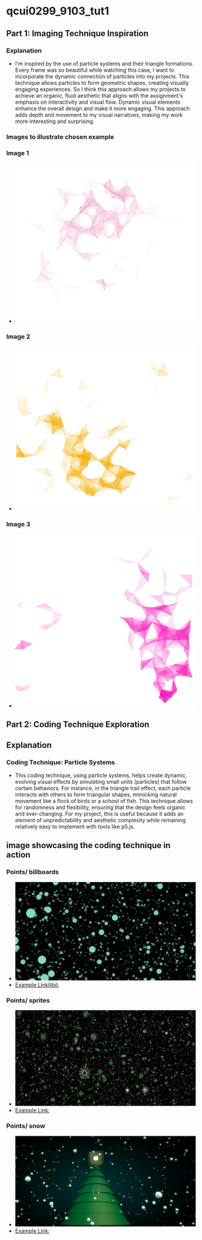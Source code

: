 # qcui0299_9103_tut1
## Part 1: Imaging Technique Inspiration
### Explanation
- I'm inspired by the use of particle systems and their triangle formations. Every frame was so beautiful while watching this case, I want to incorporate the dynamic connection of particles into my projects. This technique allows particles to form geometric shapes, creating visually engaging experiences. So I think this approach allows my projects to achieve an organic, fluid aesthetic that aligns with the assignment's emphasis on interactivity and visual flow. Dynamic visual elements enhance the overall design and make it more engaging. This approach adds depth and movement to my visual narratives, making my work more interesting and surprising.
### Images to illustrate chosen example
 ### Image 1
 - ![img of example](readmeimg/1.png)
  ### Image 2
 - ![img of example](readmeimg/3.png)
  ### Image 3
 - ![img of example](readmeimg/4.png)
 ## Part 2: Coding Technique Exploration
 ## Explanation
 ### Coding Technique: Particle Systems 
  - This coding technique, using particle systems, helps create dynamic, evolving visual effects by simulating small units (particles) that follow certain behaviors. For instance, in the triangle trail effect, each particle interacts with others to form triangular shapes, mimicking natural movement like a flock of birds or a school of fish. This technique allows for randomness and flexibility, ensuring that the design feels organic and ever-changing. For my project, this is useful because it adds an element of unpredictability and aesthetic complexity while remaining relatively easy to implement with tools like p5.js.
 ## image showcasing the coding technique in action
 ### Points/ billboards
  - ![img of example](readmeimg/5.png)
  - [Example Linkilibil](https://github.com/mrdoob/three.js/blob/master/examples/webgl_points_billboards.html);
 ### Points/ sprites
  - ![img of example](readmeimg/6.png)
  - [Example Link](https://github.com/mrdoob/three.js/blob/master/examples/webgl_points_sprites.html);
 ### Points/ snow
  - ![img of example](readmeimg/7.png)
  - [Example Link](https://github.com/mrdoob/three.js/blob/master/examples/webgpu_compute_particles_snow.html);

